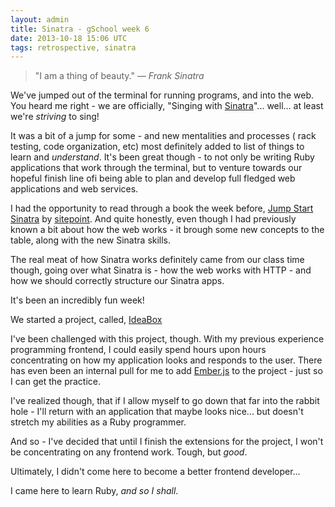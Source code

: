 ```yaml
---
layout: admin
title: Sinatra - gSchool week 6
date: 2013-10-18 15:06 UTC
tags: retrospective, sinatra
---
```


> "I am a thing of beauty." ― *Frank Sinatra*

We've jumped out of the terminal for running programs,
and into the web. You heard me right - we are officially, "Singing with
[Sinatra](http://www.sinatrarb.com/)"... well... at least we're *striving* to
sing!

It was a bit of a jump for some - and new mentalities and processes (
rack testing, code organization, etc) most definitely added to list of things
to learn and *understand*. It's been great though - to not only be writing Ruby
applications that work through the terminal, but to venture towards our hopeful
finish line ofi being able to plan and develop full fledged web applications
and web services.

I had the opportunity to read through a book the week before, [Jump Start
Sinatra](http://www.sitepoint.com/store/jump-start-sinatra/) by
[sitepoint](http://sitepoint.com). And quite honestly, even though I had
previously known a bit about how the web works - it brough some new concepts
to the table, along with the new Sinatra skills.

The real meat of how Sinatra works definitely came from our class time though,
going over what Sinatra is - how the web works with HTTP - and how we should
correctly structure our Sinatra apps.

It's been an incredibly fun week!

We started a project, called, [IdeaBox](http://bit.ly/16Uyusn)

I've been challenged with this project, though. With my previous experience
programming frontend, I could easily spend hours upon hours concentrating on
how my application looks and responds to the user. There has even been an
internal pull for me to add [Ember.js](http://emberjs.com) to the project -
just so I can get the practice.

I've realized though, that if I allow myself to go down that far into the rabbit
hole - I'll return with an application that maybe looks nice... but doesn't
stretch my abilities as a Ruby programmer.

And so - I've decided that until I finish the extensions for the project,
I won't be concentrating on any frontend work. Tough, but *good*.

Ultimately, I didn't come here to become a better frontend developer...

I came here to learn Ruby, *and so I shall*.

